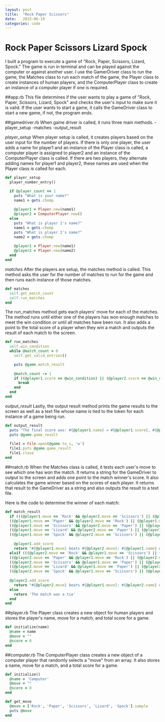 ```yaml
---
layout: post
title:  "Rock Paper Scissors"
date:   2015-06-10
categories: code
---
```


# Rock Paper Scissors Lizard Spock
I built a program to execute a game of "Rock, Paper, Scissors, Lizard, Spock."  The game is run in terminal and can be played against the computer or against another user.  I use the GamerDriver class to run the game, the Matches class to run each match of the game, the Player class to create instances of human players, and the ComputerPlayer class to create an instance of a computer player if one is required.

##app.rb
This file determines if the user wants to play a game of "Rock, Paper, Scissors, Lizard, Spock" and checks the user's input to make sure it is valid.  If the user wants to start a game, it calls the GameDriver class to start a new game, if not, the program ends.

##gamedriver.rb
When game driver is called, it runs three main methods.
-player_setup
-matches
-output_result

*player_setup*
When player setup is called, it creates players based on the user input for the number of players.  If there is only one player,  the user adds a name for player1 and an instance of the Player class is called, a computer player is assigned to player2 and an instance of the ComputerPlayer class is called. If there are two players, they alternate adding names for player1 and player2, these names are used when the Player class is called for each.

```ruby
def player_setup
  player_number_entry()

  if @player_count == 1
    puts "What is your name?"
    name1 = gets.chomp
      
    @player1 = Player.new(name1)
    @player2 = ComputerPlayer.new()
  else
    puts "What is player 1's name?"
    name1 = gets.chomp
    puts "What is player 2's name?"
    name2 = gets.chomp
      
    @player1 = Player.new(name1)
    @player2 = Player.new(name2)
  end
end
```

*matches*
After the players are setup, the matches method is called.  This method asks the user for the number of matches to run for the game and then runs each instance of those matches.

```ruby
def matches
  self.get_match_count
  self.run_matches
end
```

The run_matches method gets each players' move for each of the matches.  The method runs until either one of the players has won enough matches to meet the win condition or until all matches have been run.  It also adds a point to the total score of a player when they win a match and outputs the result of each match to the screen.

```ruby
def run_matches
  self.win_condition
  while @match_count > 0
    self.get_valid_entries()

    puts @game.match_result
      
    @match_count -= 1
    if ((@player1.score == @win_condition) || (@player2.score == @win_condition))
      break
    end
  end
end
```
*output_result*
Lastly, the output result method prints the game results to the screen as well as a text file whose name is tied to the token for each instance of a game being run.

```ruby
def output_result
  puts "The final score was: #{@player1.name} = #{@player1.score}, #{@player2.name} = #{@player2.score}"
  puts @game.game_result
    
  file1 = File.open(@game.to_s, 'w')
  file1.puts @game.game_result
  file1.close
end 
```
##match.rb
When the Matches class is called, it tests each user's move to see which one has won the match.  It returns a string for the GameDriver to output to the screen and adds one point to the match winner's score.  It also calculates the game winner based on the scores of each player.  It returns that result to the GameDriver as a string and also outputs the result to a text file.

Here is the code to determine the winner of each match:

```ruby
def match_result
  if (((@player1.move == 'Rock' && @player2.move == 'Scissors') || (@player1.move == 'Rock' && @player2.move == 'Lizard')) || 
  ((@player1.move == 'Paper' && @player2.move == 'Rock') || (@player1.move == 'Paper' && @player2.move == 'Spock')) || 
  ((@player1.move == 'Scissors' && @player2.move == 'Paper') || (@player1.move == 'Scissors' && @player2.move == 'Lizard')) ||
  ((@player1.move == 'Lizard' && @player2.move == 'Paper') || (@player1.move == 'Lizard' && @player2.move == 'Spock')) ||
  ((@player1.move == 'Spock' && @player2.move == 'Scissors') || (@player1.move == 'Spock' && @player2.move == 'Rock')))
      
    @player1.add_score
    return "#{@player1.move} beats #{@player2.move}: #{@player1.name} wins the match!!!"
  elsif (((@player2.move == 'Rock' && @player1.move == 'Scissors') || (@player2.move == 'Rock' && @player1.move == 'Lizard')) || 
  ((@player2.move == 'Paper' && @player1.move == 'Rock') || (@player2.move == 'Paper' && @player1.move == 'Spock')) || 
  ((@player2.move == 'Scissors' && @player1.move == 'Paper') || (@player2.move == 'Scissors' && @player1.move == 'Lizard')) ||
  ((@player2.move == 'Lizard' && @player1.move == 'Paper') || (@player2.move == 'Lizard' && @player1.move == 'Spock')) ||
  ((@player2.move == 'Spock' && @player1.move == 'Scissors') || (@player2.move == 'Spock' && @player1.move == 'Rock'))) 
    
  @player2.add_score
    return "#{@player2.move} beats #{@player1.move}: #{@player2.name} wins the match!!!"
  else
    return 'The match was a tie'
  end
end
```

##player.rb
The Player class creates a new object for human players and stores the player's name, move for a match, and total score for a game.

```ruby
def initialize(name)
  @name = name
  @move = ""
  @score = 0
end
```

##computer.rb
The ComputerPlayer class creates a new object of a computer player that randomly selects a "move" from an array.  It also stores a name, move for a match, and a total score for a game.

```ruby
def initialize()
  @name = 'Computer'
  @move = ""
  @score = 0
end
```

```ruby
def get_move
  @move = ['Rock', 'Paper', 'Scissors', 'Lizard', 'Spock'].sample
  puts @move
end
```
